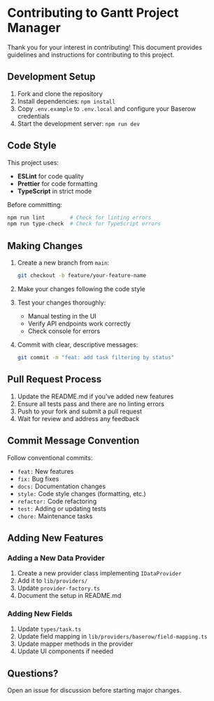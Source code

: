 # Contributing to Gantt Project Manager

Thank you for your interest in contributing! This document provides guidelines and instructions for contributing to this project.

## Development Setup

1. Fork and clone the repository
2. Install dependencies: `npm install`
3. Copy `.env.example` to `.env.local` and configure your Baserow credentials
4. Start the development server: `npm run dev`

## Code Style

This project uses:
- **ESLint** for code quality
- **Prettier** for code formatting
- **TypeScript** in strict mode

Before committing:
```bash
npm run lint        # Check for linting errors
npm run type-check  # Check for TypeScript errors
```

## Making Changes

1. Create a new branch from `main`:
   ```bash
   git checkout -b feature/your-feature-name
   ```

2. Make your changes following the code style

3. Test your changes thoroughly:
   - Manual testing in the UI
   - Verify API endpoints work correctly
   - Check console for errors

4. Commit with clear, descriptive messages:
   ```bash
   git commit -m "feat: add task filtering by status"
   ```

## Pull Request Process

1. Update the README.md if you've added new features
2. Ensure all tests pass and there are no linting errors
3. Push to your fork and submit a pull request
4. Wait for review and address any feedback

## Commit Message Convention

Follow conventional commits:
- `feat:` New features
- `fix:` Bug fixes
- `docs:` Documentation changes
- `style:` Code style changes (formatting, etc.)
- `refactor:` Code refactoring
- `test:` Adding or updating tests
- `chore:` Maintenance tasks

## Adding New Features

### Adding a New Data Provider

1. Create a new provider class implementing `IDataProvider`
2. Add it to `lib/providers/`
3. Update `provider-factory.ts`
4. Document the setup in README.md

### Adding New Fields

1. Update `types/task.ts`
2. Update field mapping in `lib/providers/baserow/field-mapping.ts`
3. Update mapper methods in the provider
4. Update UI components if needed

## Questions?

Open an issue for discussion before starting major changes.
